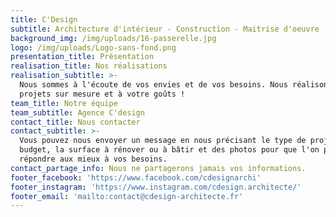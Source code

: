 ```yaml
---
title: C'Design
subtitle: Architecture d'intérieur - Construction - Maitrise d'oeuvre
background_img: /img/uploads/16-passerelle.jpg
logo: /img/uploads/Logo-sans-fond.png
presentation_title: Présentation
realisation_title: Nos réalisations
realisation_subtitle: >-
  Nous sommes à l'écoute de vos envies et de vos besoins. Nous réalisons vos
  projets sur mesure et à votre goûts !
team_title: Notre équipe
team_subtitle: Agence C'design
contact_title: Nous contacter
contact_subtitle: >-
  Vous pouvez nous envoyer un message en nous précisant le type de projet, votre
  budget, la surface à rénover ou à bâtir et des photos pour que l'on puisse
  répondre aux mieux à vos besoins.
contact_partage_info: Nous ne partagerons jamais vos informations.
footer_facebook: 'https://www.facebook.com/cdesignarchi'
footer_instagram: 'https://www.instagram.com/cdesign.architecte/'
footer_email: 'mailto:contact@cdesign-architecte.fr'
---
```


